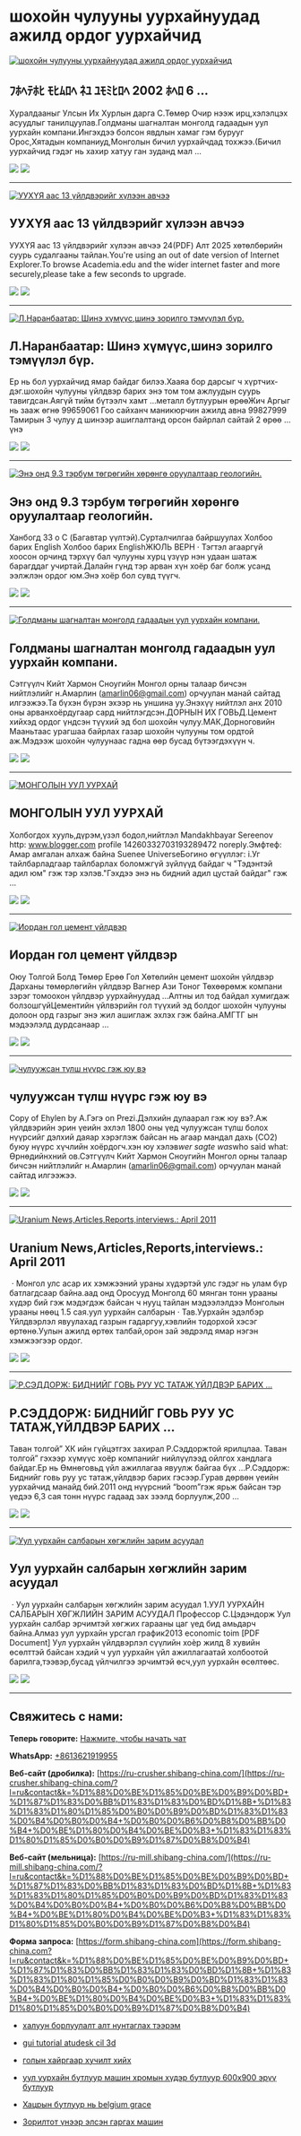# шохойн чулууны уурхайнуудад ажилд ордог уурхайчид

<a href="https://swt.shibang-china.com/?l=ru&img&k=%D1%88%D0%BE%D1%85%D0%BE%D0%B9%D0%BD+%D1%87%D1%83%D0%BB%D1%83%D1%83%D0%BD%D1%8B+%D1%83%D1%83%D1%80%D1%85%D0%B0%D0%B9%D0%BD%D1%83%D1%83%D0%B4%D0%B0%D0%B4+%D0%B0%D0%B6%D0%B8%D0%BB%D0%B4+%D0%BE%D1%80%D0%B4%D0%BE%D0%B3+%D1%83%D1%83%D1%80%D1%85%D0%B0%D0%B9%D1%87%D0%B8%D0%B4" target="_blank">![шохойн чулууны уурхайнуудад ажилд ордог уурхайчид](http://static.shibang-china.com/all-800x300/1341.jpg)</a>

## ﾌﾎﾍﾃﾎﾋ ﾓﾋﾑﾛﾍ ﾈﾕ ﾕﾓﾐﾋﾛﾍ 2002 ﾎﾍﾛ 6 …
Хуралдааныг Улсын Их Хурлын дарга С.Төмөр Очир нээж ирц,хэлэлцэх асуудлыг танилцуулав.Голдманы шагналтан монголд гадаадын уул уурхайн компани.Ингэхдээ болсон явдлын хамаг гэм бурууг Орос,Хятадын компаниуд,Монголын бичил уурхайчдад тохжээ.(Бичил уурхайчид гэдэг нь хахир хатуу ган зуданд мал …


<a href="https://whatsapp.shibangsoft.com/WhatsApp.php" target="_blank" title="WhatsApp">![](http://static.shibang-china.com/icon/whatsapp.png)</a> <a href="https://swt.shibang-china.com/?l=ru&icon&k=%D1%88%D0%BE%D1%85%D0%BE%D0%B9%D0%BD+%D1%87%D1%83%D0%BB%D1%83%D1%83%D0%BD%D1%8B+%D1%83%D1%83%D1%80%D1%85%D0%B0%D0%B9%D0%BD%D1%83%D1%83%D0%B4%D0%B0%D0%B4+%D0%B0%D0%B6%D0%B8%D0%BB%D0%B4+%D0%BE%D1%80%D0%B4%D0%BE%D0%B3+%D1%83%D1%83%D1%80%D1%85%D0%B0%D0%B9%D1%87%D0%B8%D0%B4" target="_blank">![](http://static.shibang-china.com/icon/chat-ru.png)</a>

---

<a href="https://swt.shibang-china.com/?l=ru&img&k=%D1%88%D0%BE%D1%85%D0%BE%D0%B9%D0%BD+%D1%87%D1%83%D0%BB%D1%83%D1%83%D0%BD%D1%8B+%D1%83%D1%83%D1%80%D1%85%D0%B0%D0%B9%D0%BD%D1%83%D1%83%D0%B4%D0%B0%D0%B4+%D0%B0%D0%B6%D0%B8%D0%BB%D0%B4+%D0%BE%D1%80%D0%B4%D0%BE%D0%B3+%D1%83%D1%83%D1%80%D1%85%D0%B0%D0%B9%D1%87%D0%B8%D0%B4" target="_blank">![УУХҮЯ аас 13 үйлдвэрийг хүлээн авчээ](http://static.shibang-china.com/all-800x300/1462.jpg)</a>

## УУХҮЯ аас 13 үйлдвэрийг хүлээн авчээ
УУХҮЯ аас 13 үйлдвэрийг хүлээн авчээ 24(PDF) Алт 2025 хөтөлбөрийн суурь судалгааны тайлан.You're using an out of date version of Internet Explorer.To browse Academia.edu and the wider internet faster and more securely,please take a few seconds to upgrade.


<a href="https://whatsapp.shibangsoft.com/WhatsApp.php" target="_blank" title="WhatsApp">![](http://static.shibang-china.com/icon/whatsapp.png)</a> <a href="https://swt.shibang-china.com/?l=ru&icon&k=%D1%88%D0%BE%D1%85%D0%BE%D0%B9%D0%BD+%D1%87%D1%83%D0%BB%D1%83%D1%83%D0%BD%D1%8B+%D1%83%D1%83%D1%80%D1%85%D0%B0%D0%B9%D0%BD%D1%83%D1%83%D0%B4%D0%B0%D0%B4+%D0%B0%D0%B6%D0%B8%D0%BB%D0%B4+%D0%BE%D1%80%D0%B4%D0%BE%D0%B3+%D1%83%D1%83%D1%80%D1%85%D0%B0%D0%B9%D1%87%D0%B8%D0%B4" target="_blank">![](http://static.shibang-china.com/icon/chat-ru.png)</a>

---

<a href="https://swt.shibang-china.com/?l=ru&img&k=%D1%88%D0%BE%D1%85%D0%BE%D0%B9%D0%BD+%D1%87%D1%83%D0%BB%D1%83%D1%83%D0%BD%D1%8B+%D1%83%D1%83%D1%80%D1%85%D0%B0%D0%B9%D0%BD%D1%83%D1%83%D0%B4%D0%B0%D0%B4+%D0%B0%D0%B6%D0%B8%D0%BB%D0%B4+%D0%BE%D1%80%D0%B4%D0%BE%D0%B3+%D1%83%D1%83%D1%80%D1%85%D0%B0%D0%B9%D1%87%D0%B8%D0%B4" target="_blank">![Л.Наранбаатар: Шинэ хүмүүс,шинэ зорилго тэмүүлэл бүр.](http://static.shibang-china.com/all-800x300/566.jpg)</a>

## Л.Наранбаатар: Шинэ хүмүүс,шинэ зорилго тэмүүлэл бүр.
Ер нь бол уурхайчид ямар байдаг билээ.Хааяа бор дарсыг ч хүрт&#173;чих&#173;дэг.шохойн чулууны үйлдвэр барих энэ том том ажлуудын суурь тавигдсан.Аягүй тийм бүтээлч хамт …металл бутлуурын өрөөЖич Аргыг нь зааж өгнө 99659061 Гоо сайханч маникюрчин ажилд авна 99827999 Тамирын 3 чулуу д шинээр ашиглалтанд орсон байрлал сайтай 2 өрөө … үнэ


<a href="https://whatsapp.shibangsoft.com/WhatsApp.php" target="_blank" title="WhatsApp">![](http://static.shibang-china.com/icon/whatsapp.png)</a> <a href="https://swt.shibang-china.com/?l=ru&icon&k=%D1%88%D0%BE%D1%85%D0%BE%D0%B9%D0%BD+%D1%87%D1%83%D0%BB%D1%83%D1%83%D0%BD%D1%8B+%D1%83%D1%83%D1%80%D1%85%D0%B0%D0%B9%D0%BD%D1%83%D1%83%D0%B4%D0%B0%D0%B4+%D0%B0%D0%B6%D0%B8%D0%BB%D0%B4+%D0%BE%D1%80%D0%B4%D0%BE%D0%B3+%D1%83%D1%83%D1%80%D1%85%D0%B0%D0%B9%D1%87%D0%B8%D0%B4" target="_blank">![](http://static.shibang-china.com/icon/chat-ru.png)</a>

---

<a href="https://swt.shibang-china.com/?l=ru&img&k=%D1%88%D0%BE%D1%85%D0%BE%D0%B9%D0%BD+%D1%87%D1%83%D0%BB%D1%83%D1%83%D0%BD%D1%8B+%D1%83%D1%83%D1%80%D1%85%D0%B0%D0%B9%D0%BD%D1%83%D1%83%D0%B4%D0%B0%D0%B4+%D0%B0%D0%B6%D0%B8%D0%BB%D0%B4+%D0%BE%D1%80%D0%B4%D0%BE%D0%B3+%D1%83%D1%83%D1%80%D1%85%D0%B0%D0%B9%D1%87%D0%B8%D0%B4" target="_blank">![Энэ онд 9.3 тэрбум төгрөгийн хөрөнгө оруулалтаар геологийн.](http://static.shibang-china.com/all-800x300/902.jpg)</a>

## Энэ онд 9.3 тэрбум төгрөгийн хөрөнгө оруулалтаар геологийн.
Ханбогд 33 o C (Багавтар үүлтэй).Сурталчилгаа байршуулах Холбоо барих English Холбоо барих EnglishЖЮЛЬ ВЕРН&nbsp;&#0183;&#32;Тэгтэл агааргүй хоосон орчинд тэрхүү бал чулууны хурц үзүүр нэн удаан шатаж барагддаг учиртай.Далайн гүнд тэр арван хүн хоёр баг болж усанд ээлжлэн ордог юм.Энэ хоёр бол сувд түүгч.


<a href="https://whatsapp.shibangsoft.com/WhatsApp.php" target="_blank" title="WhatsApp">![](http://static.shibang-china.com/icon/whatsapp.png)</a> <a href="https://swt.shibang-china.com/?l=ru&icon&k=%D1%88%D0%BE%D1%85%D0%BE%D0%B9%D0%BD+%D1%87%D1%83%D0%BB%D1%83%D1%83%D0%BD%D1%8B+%D1%83%D1%83%D1%80%D1%85%D0%B0%D0%B9%D0%BD%D1%83%D1%83%D0%B4%D0%B0%D0%B4+%D0%B0%D0%B6%D0%B8%D0%BB%D0%B4+%D0%BE%D1%80%D0%B4%D0%BE%D0%B3+%D1%83%D1%83%D1%80%D1%85%D0%B0%D0%B9%D1%87%D0%B8%D0%B4" target="_blank">![](http://static.shibang-china.com/icon/chat-ru.png)</a>

---

<a href="https://swt.shibang-china.com/?l=ru&img&k=%D1%88%D0%BE%D1%85%D0%BE%D0%B9%D0%BD+%D1%87%D1%83%D0%BB%D1%83%D1%83%D0%BD%D1%8B+%D1%83%D1%83%D1%80%D1%85%D0%B0%D0%B9%D0%BD%D1%83%D1%83%D0%B4%D0%B0%D0%B4+%D0%B0%D0%B6%D0%B8%D0%BB%D0%B4+%D0%BE%D1%80%D0%B4%D0%BE%D0%B3+%D1%83%D1%83%D1%80%D1%85%D0%B0%D0%B9%D1%87%D0%B8%D0%B4" target="_blank">![Голдманы шагналтан монголд гадаадын уул уурхайн компани.](http://static.shibang-china.com/all-800x300/1333.jpg)</a>

## Голдманы шагналтан монголд гадаадын уул уурхайн компани.
Сэтгүүлч Кийт Хармон Сноугийн Монгол орны талаар бичсэн нийтлэлийг н.Амарлин (amarlin06@gmail.com) орчуулан манай сайтад илгээжээ.Та бүхэн бүрэн эхээр нь уншина уу.Энэхүү нийтлэл анх 2010 оны арванхоёрдугаар сард нийтлэгдсэн.ДОРНЫН ИХ ГОВЬД.Цемент хийхэд ордог үндсэн түүхий эд бол шохойн чулуу.МАК,Дорноговийн Мааньтаас урагшаа байрлах газар шохойн чулууны том ордтой аж.Мэдээж шохойн чулуунаас гадна өөр бусад бүтээгдэхүүн ч.


<a href="https://whatsapp.shibangsoft.com/WhatsApp.php" target="_blank" title="WhatsApp">![](http://static.shibang-china.com/icon/whatsapp.png)</a> <a href="https://swt.shibang-china.com/?l=ru&icon&k=%D1%88%D0%BE%D1%85%D0%BE%D0%B9%D0%BD+%D1%87%D1%83%D0%BB%D1%83%D1%83%D0%BD%D1%8B+%D1%83%D1%83%D1%80%D1%85%D0%B0%D0%B9%D0%BD%D1%83%D1%83%D0%B4%D0%B0%D0%B4+%D0%B0%D0%B6%D0%B8%D0%BB%D0%B4+%D0%BE%D1%80%D0%B4%D0%BE%D0%B3+%D1%83%D1%83%D1%80%D1%85%D0%B0%D0%B9%D1%87%D0%B8%D0%B4" target="_blank">![](http://static.shibang-china.com/icon/chat-ru.png)</a>

---

<a href="https://swt.shibang-china.com/?l=ru&img&k=%D1%88%D0%BE%D1%85%D0%BE%D0%B9%D0%BD+%D1%87%D1%83%D0%BB%D1%83%D1%83%D0%BD%D1%8B+%D1%83%D1%83%D1%80%D1%85%D0%B0%D0%B9%D0%BD%D1%83%D1%83%D0%B4%D0%B0%D0%B4+%D0%B0%D0%B6%D0%B8%D0%BB%D0%B4+%D0%BE%D1%80%D0%B4%D0%BE%D0%B3+%D1%83%D1%83%D1%80%D1%85%D0%B0%D0%B9%D1%87%D0%B8%D0%B4" target="_blank">![МОНГОЛЫН УУЛ УУРХАЙ](http://static.shibang-china.com/all-800x300/689.jpg)</a>

## МОНГОЛЫН УУЛ УУРХАЙ
Холбогдох хууль,дүрэм,үзэл бодол,нийтлэл Mandakhbayar Sereenov http: www.blogger.com profile 14260332703193289472 noreply.Эмфтеф: Амар амгалан алхаж байна Suenee UniverseБогино өгүүллэг: i.Уг тайлбарладгаар тайлбарлах боломжгүй зүйлүүд байдаг ч &quot;Тэдэнтэй адил юм&quot; гэж тэр хэлэв.&quot;Гэхдээ энэ нь бидний адил цустай байдаг&quot; гэж …


<a href="https://whatsapp.shibangsoft.com/WhatsApp.php" target="_blank" title="WhatsApp">![](http://static.shibang-china.com/icon/whatsapp.png)</a> <a href="https://swt.shibang-china.com/?l=ru&icon&k=%D1%88%D0%BE%D1%85%D0%BE%D0%B9%D0%BD+%D1%87%D1%83%D0%BB%D1%83%D1%83%D0%BD%D1%8B+%D1%83%D1%83%D1%80%D1%85%D0%B0%D0%B9%D0%BD%D1%83%D1%83%D0%B4%D0%B0%D0%B4+%D0%B0%D0%B6%D0%B8%D0%BB%D0%B4+%D0%BE%D1%80%D0%B4%D0%BE%D0%B3+%D1%83%D1%83%D1%80%D1%85%D0%B0%D0%B9%D1%87%D0%B8%D0%B4" target="_blank">![](http://static.shibang-china.com/icon/chat-ru.png)</a>

---

<a href="https://swt.shibang-china.com/?l=ru&img&k=%D1%88%D0%BE%D1%85%D0%BE%D0%B9%D0%BD+%D1%87%D1%83%D0%BB%D1%83%D1%83%D0%BD%D1%8B+%D1%83%D1%83%D1%80%D1%85%D0%B0%D0%B9%D0%BD%D1%83%D1%83%D0%B4%D0%B0%D0%B4+%D0%B0%D0%B6%D0%B8%D0%BB%D0%B4+%D0%BE%D1%80%D0%B4%D0%BE%D0%B3+%D1%83%D1%83%D1%80%D1%85%D0%B0%D0%B9%D1%87%D0%B8%D0%B4" target="_blank">![Иордан гол цемент үйлдвэр](http://static.shibang-china.com/all-800x300/765.jpg)</a>

## Иордан гол цемент үйлдвэр
Оюу Толгой Болд Төмөр Ерөө Гол Хөтөлийн цемент шохойн үйлдвэр Дарханы төмөрлөгийн үйлдвэр Вагнер Ази Тоног Төхөөрөмж компани зэрэг томоохон үйлдвэр уурхайнуудад …Алтны ил тод байдал хумигдаж болзошгүйЦементийн үйлвэрийн гол түүхий эд болдог шохойн чулууны долоон орд газрыг энэ жил ашиглаж эхлэх гэж байна.АМГТГ ын мэдээлэлд дурдсанаар …


<a href="https://whatsapp.shibangsoft.com/WhatsApp.php" target="_blank" title="WhatsApp">![](http://static.shibang-china.com/icon/whatsapp.png)</a> <a href="https://swt.shibang-china.com/?l=ru&icon&k=%D1%88%D0%BE%D1%85%D0%BE%D0%B9%D0%BD+%D1%87%D1%83%D0%BB%D1%83%D1%83%D0%BD%D1%8B+%D1%83%D1%83%D1%80%D1%85%D0%B0%D0%B9%D0%BD%D1%83%D1%83%D0%B4%D0%B0%D0%B4+%D0%B0%D0%B6%D0%B8%D0%BB%D0%B4+%D0%BE%D1%80%D0%B4%D0%BE%D0%B3+%D1%83%D1%83%D1%80%D1%85%D0%B0%D0%B9%D1%87%D0%B8%D0%B4" target="_blank">![](http://static.shibang-china.com/icon/chat-ru.png)</a>

---

<a href="https://swt.shibang-china.com/?l=ru&img&k=%D1%88%D0%BE%D1%85%D0%BE%D0%B9%D0%BD+%D1%87%D1%83%D0%BB%D1%83%D1%83%D0%BD%D1%8B+%D1%83%D1%83%D1%80%D1%85%D0%B0%D0%B9%D0%BD%D1%83%D1%83%D0%B4%D0%B0%D0%B4+%D0%B0%D0%B6%D0%B8%D0%BB%D0%B4+%D0%BE%D1%80%D0%B4%D0%BE%D0%B3+%D1%83%D1%83%D1%80%D1%85%D0%B0%D0%B9%D1%87%D0%B8%D0%B4" target="_blank">![чулуужсан түлш нүүрс гэж юу вэ](http://static.shibang-china.com/all-800x300/1435.jpg)</a>

## чулуужсан түлш нүүрс гэж юу вэ
Copy of Ehylen by А.Гэгэ on Prezi.Дэлхийн дулаарал гэж юу вэ?.Аж үйлдвэрийн эрин үеийн эхлэл 1800 оны үед чулуужсан түлш болох нүүрсийг дэлхий даяар хэрэглэж байсан нь агаар мандал дахь (CO2) буюу нүүрс хүчлийн хоёрдогч.хэн юу хэлэв*wer sagte was*who said what: Өрнөдийнхний ов.Сэтгүүлч Кийт Хармон Сноугийн Монгол орны талаар бичсэн нийтлэлийг н.Амарлин (amarlin06@gmail.com) орчуулан манай сайтад илгээжээ.


<a href="https://whatsapp.shibangsoft.com/WhatsApp.php" target="_blank" title="WhatsApp">![](http://static.shibang-china.com/icon/whatsapp.png)</a> <a href="https://swt.shibang-china.com/?l=ru&icon&k=%D1%88%D0%BE%D1%85%D0%BE%D0%B9%D0%BD+%D1%87%D1%83%D0%BB%D1%83%D1%83%D0%BD%D1%8B+%D1%83%D1%83%D1%80%D1%85%D0%B0%D0%B9%D0%BD%D1%83%D1%83%D0%B4%D0%B0%D0%B4+%D0%B0%D0%B6%D0%B8%D0%BB%D0%B4+%D0%BE%D1%80%D0%B4%D0%BE%D0%B3+%D1%83%D1%83%D1%80%D1%85%D0%B0%D0%B9%D1%87%D0%B8%D0%B4" target="_blank">![](http://static.shibang-china.com/icon/chat-ru.png)</a>

---

<a href="https://swt.shibang-china.com/?l=ru&img&k=%D1%88%D0%BE%D1%85%D0%BE%D0%B9%D0%BD+%D1%87%D1%83%D0%BB%D1%83%D1%83%D0%BD%D1%8B+%D1%83%D1%83%D1%80%D1%85%D0%B0%D0%B9%D0%BD%D1%83%D1%83%D0%B4%D0%B0%D0%B4+%D0%B0%D0%B6%D0%B8%D0%BB%D0%B4+%D0%BE%D1%80%D0%B4%D0%BE%D0%B3+%D1%83%D1%83%D1%80%D1%85%D0%B0%D0%B9%D1%87%D0%B8%D0%B4" target="_blank">![Uranium News,Articles,Reports,interviews.: April 2011](http://static.shibang-china.com/all-800x300/88.jpg)</a>

## Uranium News,Articles,Reports,interviews.: April 2011
&nbsp;&#0183;&#32;Монгол улс асар их хэмжээний ураны хүдэртэй улс гэдэг нь улам бүр батлагдсаар байна.аад онд Оросууд Монголд 60 мянган тонн урааны хүдэр бий гэж мэдэгдэж байсан ч нууц тайлан мэдээлэлдээ Монголын урааны нөөц 1.5 сая.уул уурхайн салбарын&nbsp;&#0183;&#32;Тав.Уурхайн эдэлбэр Үйлдвэрлэл явуулахад газрын гадаргуу,хэвлийн тодорхой хэсэг өртөнө.Уулын ажилд өртөх талбай,орон зай эвдрэлд ямар нэгэн хэмжээгээр ордог.


<a href="https://whatsapp.shibangsoft.com/WhatsApp.php" target="_blank" title="WhatsApp">![](http://static.shibang-china.com/icon/whatsapp.png)</a> <a href="https://swt.shibang-china.com/?l=ru&icon&k=%D1%88%D0%BE%D1%85%D0%BE%D0%B9%D0%BD+%D1%87%D1%83%D0%BB%D1%83%D1%83%D0%BD%D1%8B+%D1%83%D1%83%D1%80%D1%85%D0%B0%D0%B9%D0%BD%D1%83%D1%83%D0%B4%D0%B0%D0%B4+%D0%B0%D0%B6%D0%B8%D0%BB%D0%B4+%D0%BE%D1%80%D0%B4%D0%BE%D0%B3+%D1%83%D1%83%D1%80%D1%85%D0%B0%D0%B9%D1%87%D0%B8%D0%B4" target="_blank">![](http://static.shibang-china.com/icon/chat-ru.png)</a>

---

<a href="https://swt.shibang-china.com/?l=ru&img&k=%D1%88%D0%BE%D1%85%D0%BE%D0%B9%D0%BD+%D1%87%D1%83%D0%BB%D1%83%D1%83%D0%BD%D1%8B+%D1%83%D1%83%D1%80%D1%85%D0%B0%D0%B9%D0%BD%D1%83%D1%83%D0%B4%D0%B0%D0%B4+%D0%B0%D0%B6%D0%B8%D0%BB%D0%B4+%D0%BE%D1%80%D0%B4%D0%BE%D0%B3+%D1%83%D1%83%D1%80%D1%85%D0%B0%D0%B9%D1%87%D0%B8%D0%B4" target="_blank">![Р.СЭДДОРЖ: БИДНИЙГ ГОВЬ РУУ УС ТАТАЖ,ҮЙЛДВЭР БАРИХ …](http://static.shibang-china.com/all-800x300/311.jpg)</a>

## Р.СЭДДОРЖ: БИДНИЙГ ГОВЬ РУУ УС ТАТАЖ,ҮЙЛДВЭР БАРИХ …
Таван толгой” ХК ийн гүйцэтгэх захирал Р.Сэддоржтой ярилцлаа. Таван толгой” гэхээр хүмүүс хоёр компанийг нийлүүлээд ойлгох хандлага байдаг.Ер нь Өмнөговьд үйл ажиллагаа явуулж байгаа бүх …Р.Сэддорж: Биднийг говь руу ус татаж,үйлдвэр барих гэсээр.Гурав дөрвөн үеийн уурхайчид манайд бий.2011 онд нүүрсний “boom”гэж ярьж байсан тэр үедээ 6,3 сая тонн нүүрс гадаад зах зээлд борлуулж,200 …


<a href="https://whatsapp.shibangsoft.com/WhatsApp.php" target="_blank" title="WhatsApp">![](http://static.shibang-china.com/icon/whatsapp.png)</a> <a href="https://swt.shibang-china.com/?l=ru&icon&k=%D1%88%D0%BE%D1%85%D0%BE%D0%B9%D0%BD+%D1%87%D1%83%D0%BB%D1%83%D1%83%D0%BD%D1%8B+%D1%83%D1%83%D1%80%D1%85%D0%B0%D0%B9%D0%BD%D1%83%D1%83%D0%B4%D0%B0%D0%B4+%D0%B0%D0%B6%D0%B8%D0%BB%D0%B4+%D0%BE%D1%80%D0%B4%D0%BE%D0%B3+%D1%83%D1%83%D1%80%D1%85%D0%B0%D0%B9%D1%87%D0%B8%D0%B4" target="_blank">![](http://static.shibang-china.com/icon/chat-ru.png)</a>

---

<a href="https://swt.shibang-china.com/?l=ru&img&k=%D1%88%D0%BE%D1%85%D0%BE%D0%B9%D0%BD+%D1%87%D1%83%D0%BB%D1%83%D1%83%D0%BD%D1%8B+%D1%83%D1%83%D1%80%D1%85%D0%B0%D0%B9%D0%BD%D1%83%D1%83%D0%B4%D0%B0%D0%B4+%D0%B0%D0%B6%D0%B8%D0%BB%D0%B4+%D0%BE%D1%80%D0%B4%D0%BE%D0%B3+%D1%83%D1%83%D1%80%D1%85%D0%B0%D0%B9%D1%87%D0%B8%D0%B4" target="_blank">![Уул уурхайн салбарын хөгжлийн зарим асуудал](http://static.shibang-china.com/all-800x300/655.jpg)</a>

## Уул уурхайн салбарын хөгжлийн зарим асуудал
&nbsp;&#0183;&#32;Уул уурхайн салбарын хөгжлийн зарим асуудал 1.УУЛ УУРХАЙН САЛБАРЫН ХӨГЖЛИЙН ЗАРИМ АСУУДАЛ Профессор С.Цэдэндорж Уул уурхайн салбар эрчимтэй хөгжих гарааны цаг үед бид амьдарч байна.Алмаз уул уурхайн урсгал график2013 economic toim [PDF Document] Уул уурхайн үйлдвэрлэл сүүлийн хоѐр жилд 8 хувийн өсөлттэй байсан хэдий ч уул уурхайн үйл ажиллагаатай холбоотой барилга,тээвэр,бусад үйлчилгээ эрчимтэй өсч,уул уурхайн өсөлтөөс.


<a href="https://whatsapp.shibangsoft.com/WhatsApp.php" target="_blank" title="WhatsApp">![](http://static.shibang-china.com/icon/whatsapp.png)</a> <a href="https://swt.shibang-china.com/?l=ru&icon&k=%D1%88%D0%BE%D1%85%D0%BE%D0%B9%D0%BD+%D1%87%D1%83%D0%BB%D1%83%D1%83%D0%BD%D1%8B+%D1%83%D1%83%D1%80%D1%85%D0%B0%D0%B9%D0%BD%D1%83%D1%83%D0%B4%D0%B0%D0%B4+%D0%B0%D0%B6%D0%B8%D0%BB%D0%B4+%D0%BE%D1%80%D0%B4%D0%BE%D0%B3+%D1%83%D1%83%D1%80%D1%85%D0%B0%D0%B9%D1%87%D0%B8%D0%B4" target="_blank">![](http://static.shibang-china.com/icon/chat-ru.png)</a>

---
## Свяжитесь с нами:

**Теперь говорите:** [Нажмите, чтобы начать чат](https://swt.shibang-china.com?l=ru&contact&k=%D1%88%D0%BE%D1%85%D0%BE%D0%B9%D0%BD+%D1%87%D1%83%D0%BB%D1%83%D1%83%D0%BD%D1%8B+%D1%83%D1%83%D1%80%D1%85%D0%B0%D0%B9%D0%BD%D1%83%D1%83%D0%B4%D0%B0%D0%B4+%D0%B0%D0%B6%D0%B8%D0%BB%D0%B4+%D0%BE%D1%80%D0%B4%D0%BE%D0%B3+%D1%83%D1%83%D1%80%D1%85%D0%B0%D0%B9%D1%87%D0%B8%D0%B4)

**WhatsApp:**  [+8613621919955](https://whatsapp.shibangsoft.com/WhatsApp.php)

**Веб-сайт (дробилка):** [https://ru-crusher.shibang-china.com/](https://ru-crusher.shibang-china.com/?l=ru&contact&k=%D1%88%D0%BE%D1%85%D0%BE%D0%B9%D0%BD+%D1%87%D1%83%D0%BB%D1%83%D1%83%D0%BD%D1%8B+%D1%83%D1%83%D1%80%D1%85%D0%B0%D0%B9%D0%BD%D1%83%D1%83%D0%B4%D0%B0%D0%B4+%D0%B0%D0%B6%D0%B8%D0%BB%D0%B4+%D0%BE%D1%80%D0%B4%D0%BE%D0%B3+%D1%83%D1%83%D1%80%D1%85%D0%B0%D0%B9%D1%87%D0%B8%D0%B4)

**Веб-сайт (мельница):** [https://ru-mill.shibang-china.com/](https://ru-mill.shibang-china.com/?l=ru&contact&k=%D1%88%D0%BE%D1%85%D0%BE%D0%B9%D0%BD+%D1%87%D1%83%D0%BB%D1%83%D1%83%D0%BD%D1%8B+%D1%83%D1%83%D1%80%D1%85%D0%B0%D0%B9%D0%BD%D1%83%D1%83%D0%B4%D0%B0%D0%B4+%D0%B0%D0%B6%D0%B8%D0%BB%D0%B4+%D0%BE%D1%80%D0%B4%D0%BE%D0%B3+%D1%83%D1%83%D1%80%D1%85%D0%B0%D0%B9%D1%87%D0%B8%D0%B4)

**Форма запроса:** [https://form.shibang-china.com](https://form.shibang-china.com?l=ru&contact&k=%D1%88%D0%BE%D1%85%D0%BE%D0%B9%D0%BD+%D1%87%D1%83%D0%BB%D1%83%D1%83%D0%BD%D1%8B+%D1%83%D1%83%D1%80%D1%85%D0%B0%D0%B9%D0%BD%D1%83%D1%83%D0%B4%D0%B0%D0%B4+%D0%B0%D0%B6%D0%B8%D0%BB%D0%B4+%D0%BE%D1%80%D0%B4%D0%BE%D0%B3+%D1%83%D1%83%D1%80%D1%85%D0%B0%D0%B9%D1%87%D0%B8%D0%B4)

* [халуун борлуулалт алт нунтаглах тээрэм](../127/%D1%85%D0%B0%D0%BB%D1%83%D1%83%D0%BD%20%D0%B1%D0%BE%D1%80%D0%BB%D1%83%D1%83%D0%BB%D0%B0%D0%BB%D1%82%20%D0%B0%D0%BB%D1%82%20%D0%BD%D1%83%D0%BD%D1%82%D0%B0%D0%B3%D0%BB%D0%B0%D1%85%20%D1%82%D1%8D%D1%8D%D1%80%D1%8D%D0%BC.md)

* [gui tutorial atudesk cil 3d](../129/gui%20tutorial%20atudesk%20cil%203d.md)

* [голын хайргаар хучилт хийх](../127/%D0%B3%D0%BE%D0%BB%D1%8B%D0%BD%20%D1%85%D0%B0%D0%B9%D1%80%D0%B3%D0%B0%D0%B0%D1%80%20%D1%85%D1%83%D1%87%D0%B8%D0%BB%D1%82%20%D1%85%D0%B8%D0%B9%D1%85.md)

* [уул уурхайн бутлуур машин хромын хүдэр бутлуур 600x900 эрүү бутлуур](../128/%D1%83%D1%83%D0%BB%20%D1%83%D1%83%D1%80%D1%85%D0%B0%D0%B9%D0%BD%20%D0%B1%D1%83%D1%82%D0%BB%D1%83%D1%83%D1%80%20%D0%BC%D0%B0%D1%88%D0%B8%D0%BD%20%D1%85%D1%80%D0%BE%D0%BC%D1%8B%D0%BD%20%D1%85%D2%AF%D0%B4%D1%8D%D1%80%20%D0%B1%D1%83%D1%82%D0%BB%D1%83%D1%83%D1%80%20600x900%20%D1%8D%D1%80%D2%AF%D2%AF%20%D0%B1%D1%83%D1%82%D0%BB%D1%83%D1%83%D1%80.md)

* [Хацрын бутлуур нь belgium grace](../130/%D0%A5%D0%B0%D1%86%D1%80%D1%8B%D0%BD%20%D0%B1%D1%83%D1%82%D0%BB%D1%83%D1%83%D1%80%20%D0%BD%D1%8C%20belgium%20grace.md)

* [Зорилтот үнээр элсэн гаргах машин](../129/%D0%97%D0%BE%D1%80%D0%B8%D0%BB%D1%82%D0%BE%D1%82%20%D2%AF%D0%BD%D1%8D%D1%8D%D1%80%20%D1%8D%D0%BB%D1%81%D1%8D%D0%BD%20%D0%B3%D0%B0%D1%80%D0%B3%D0%B0%D1%85%20%D0%BC%D0%B0%D1%88%D0%B8%D0%BD.md)